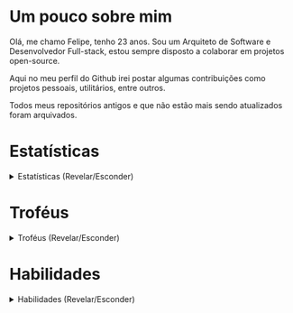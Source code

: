 # Um pouco sobre mim
Olá, me chamo Felipe, tenho 23 anos. Sou um Arquiteto de Software e Desenvolvedor Full-stack, estou sempre disposto a colaborar em projetos open-source.

Aqui no meu perfil do Github irei postar algumas contribuições como projetos pessoais, utilitários, entre outros.

Todos meus repositórios antigos e que não estão mais sendo atualizados foram arquivados.


# Estatísticas
<details>
  <summary open>Estatísticas (Revelar/Esconder)</summary>
  <img src="https://github-readme-stats.vercel.app/api?username=LESS14&theme=dark&layout=compact" alt="Github Stats"><br/>
  <img src="https://github-readme-stats.vercel.app/api/top-langs/?username=LESS14&theme=dark&exclude_repo=QR-code-generator&hide=js,html,vue,pawn,css" alt="Github Stats"><br/>
</details>

# Troféus
<details>
  <summary>Troféus (Revelar/Esconder)</summary>
  <img src="https://github-profile-trophy.vercel.app/?username=LESS14&theme=onedark&row=3&column=2" alt="Github Trophies">
</details>

# Habilidades
<details>
<summary>Habilidades (Revelar/Esconder)</summary>
<img src="https://skillicons.dev/icons?i=c,cpp,html,css,js,ts,nextjs,php,nodejs,mongo,mysql,tailwind,arduino,bootstrap,fortran,kotlin,vite,react,cs,java,r,wordpress,angular,python,docker,go,svelte,firebase,styledcomponents,swift" alt="Habilidades">
</details>


